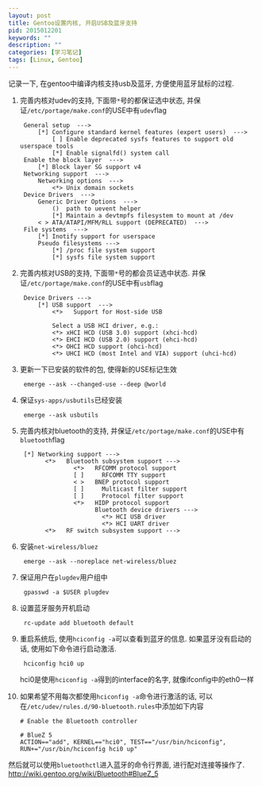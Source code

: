 ```yaml
---
layout: post
title: Gentoo设置内核, 开启USB及蓝牙支持
pid: 2015012201
keywords: ""
description: ""
categories: [学习笔记]
tags: [Linux, Gentoo]
---
```


记录一下, 在gentoo中编译内核支持usb及蓝牙, 方便使用蓝牙鼠标的过程.

1. 完善内核对udev的支持, 下面带`*`号的都保证选中状态, 并保证`/etc/portage/make.conf`的USE中有`udev`flag

        General setup  --->
            [*] Configure standard kernel features (expert users)  --->
                [ ] Enable deprecated sysfs features to support old userspace tools
                [*] Enable signalfd() system call
        Enable the block layer  --->
            [*] Block layer SG support v4
        Networking support  --->
            Networking options  --->
                <*> Unix domain sockets
        Device Drivers  --->
            Generic Driver Options  --->
                ()  path to uevent helper
                [*] Maintain a devtmpfs filesystem to mount at /dev
            < > ATA/ATAPI/MFM/RLL support (DEPRECATED)  --->
        File systems  --->
            [*] Inotify support for userspace
            Pseudo filesystems --->
                [*] /proc file system support
                [*] sysfs file system support

2. 完善内核对USB的支持, 下面带`*`号的都会员证选中状态. 并保证`/etc/portage/make.conf`的USE中有`usb`flag

        Device Drivers --->
            [*] USB support  --->
                <*>   Support for Host-side USB

                Select a USB HCI driver, e.g.:
                <*> xHCI HCD (USB 3.0) support (xhci-hcd)
                <*> EHCI HCD (USB 2.0) support (ehci-hcd)
                <*> OHCI HCD support (ohci-hcd)
                <*> UHCI HCD (most Intel and VIA) support (uhci-hcd)

3. 更新一下已安装的软件的包, 使得新的USE标记生效

        emerge --ask --changed-use --deep @world

4. 保证`sys-apps/usbutils`已经安装

        emerge --ask usbutils

5. 完善内核对bluetooth的支持, 并保证`/etc/portage/make.conf`的USE中有`bluetooth`flag

        [*] Networking support --->
              <*>   Bluetooth subsystem support --->
                      <*>   RFCOMM protocol support
                      [ ]     RFCOMM TTY support
                      < >   BNEP protocol support
                      [ ]     Multicast filter support
                      [ ]     Protocol filter support
                      <*>   HIDP protocol support
                            Bluetooth device drivers --->
                              <*> HCI USB driver
                              <*> HCI UART driver
              <*>   RF switch subsystem support --->

6. 安装`net-wireless/bluez`

        emerge --ask --noreplace net-wireless/bluez

7. 保证用户在`plugdev`用户组中

        gpasswd -a $USER plugdev

8. 设置蓝牙服务开机启动

        rc-update add bluetooth default

9. 重启系统后, 使用`hciconfig -a`可以查看到蓝牙的信息. 如果蓝牙没有启动的话, 使用如下命令进行启动激活.

        hciconfig hci0 up

    hci0是使用`hciconfig -a`得到的interface的名字, 就像ifconfig中的eth0一样

10. 如果希望不用每次都使用`hciconfig -a`命令进行激活的话, 可以在`/etc/udev/rules.d/90-bluetooth.rules`中添加如下内容

        # Enable the Bluetooth controller

        # BlueZ 5
        ACTION=="add", KERNEL=="hci0", TEST=="/usr/bin/hciconfig", RUN+="/usr/bin/hciconfig hci0 up"

然后就可以使用`bluetoothctl`进入蓝牙的命令行界面, 进行配对连接等操作了.
<http://wiki.gentoo.org/wiki/Bluetooth#BlueZ_5>
